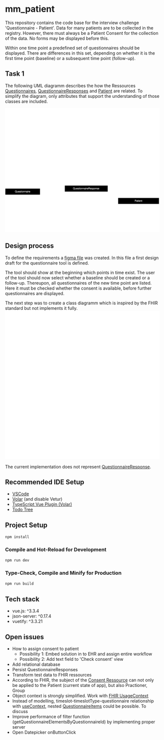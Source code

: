 # mm_patient

This repository contains the code base for the interview challenge 'Questionnaire - Patient'.
Data for many patients are to be collected in the registry. However, there must always be a Patient Consent for the collection of the data. No forms may be displayed before this.
 
Within one time point a predefined set of questionnaires should be displayed.
There are differences in this set, depending on whether it is the first time point (baseline) or a subsequent time point (follow-up).

## Task 1 


The following UML diagramm describes the how the Ressources [Questionnaires](https://www.hl7.org/fhir/questionnaire.html), [QuestionnaireResponses](https://build.fhir.org/questionnaireresponse.html) and [Patient](https://build.fhir.org/patient.html) are related. To simplify the diagram, only attributes that support the understanding of those classes are included.

![Alt text](./diagrams/Task_UML.svg)

## Design process

To  define the requirements a [figma file](https://www.figma.com/file/xEu9OCRoDs0ONJ4JHoJXVo/mm_patient?type=design&node-id=4%3A484&mode=design&t=Hh2R5MlU82oOpN17-1) was created. In this file a first design draft for the questionnaire tool is defined. 


The tool should show at the beginning which points in time exist.
The user of the tool should now select whether a baseline should be created or a follow-up.
Thereupon, all questionnaires of the new time point are listed. 
Here it must be checked whether the consent is available, before further questionnaires are displayed.

The next step was to create a class diagramm which is inspired by the FHIR standard but not implements it fully. 
![Alt text](./diagrams/Class_App.svg)

The current implementation does not represent [QuestionnaireResponse](https://build.fhir.org/questionnaireresponse.html).


## Recommended IDE Setup

- [VSCode](https://code.visualstudio.com/) 
- [Volar](https://marketplace.visualstudio.com/items?itemName=Vue.volar) (and disable Vetur) 
- [TypeScript Vue Plugin (Volar)](https://marketplace.visualstudio.com/items?itemName=Vue.vscode-typescript-vue-plugin)
- [Todo Tree](https://marketplace.visualstudio.com/items?itemName=Gruntfuggly.todo-tree)



## Project Setup

```sh
npm install
```

### Compile and Hot-Reload for Development

```sh
npm run dev
```

### Type-Check, Compile and Minify for Production

```sh
npm run build
```

## Tech stack
- vue.js: ^3.3.4
- json-server: ^0.17.4
- vuetify: ^3.3.21

## Open issues

- How to assign consent to patient
    - Possibility 1: Embed solution in to EHR and assign entire workflow
    - Possibility 2: Add text field to 'Check consent' view
- Add relational database
- Persist QuestionnaireResponses
- Transform test data to FHIR ressources
- According to FHIR, the subject of the [Consent Ressource](https://build.fhir.org/consent.html) can not only be applied to the Patient (current state of app), but also Practioner, Group
- Object context is strongly simplified. Work with [FHIR UsageContext](https://build.fhir.org/metadatatypes.html#UsageContext)
- Instead of modelling, timeslot-timeslotType-questionnaire relationship with [useContext](https://build.fhir.org/questionnaire-definitions.html#Questionnaire.useContext), nested [QuestionnaireItems](https://build.fhir.org/questionnaire-definitions.html#Questionnaire.item) could be possible. To discuss
- Improve performance of filter function (getQuestionnaireElementsByQuestionnaireId) by implementing proper server
- Open Datepicker onButtonClick